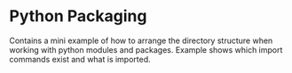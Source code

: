 # Python Packaging 

Contains a mini example of how to arrange the directory structure when working with
python modules and packages. Example shows which import commands exist
and what is imported.
